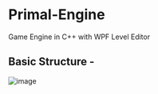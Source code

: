 # Primal-Engine
Game Engine in C++ with WPF Level Editor

## Basic Structure -
![image](https://user-images.githubusercontent.com/83405769/219343200-cc88b151-ca5c-40bd-a27b-ab0d8e164a2e.png)

